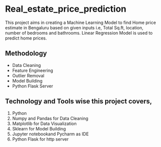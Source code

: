 # Real_estate_price_prediction
This project aims in creating a Machine Learning Model to find Home price estimate in Bengaluru based on given inputs i.e, Total Sq.ft, location, number of bedrooms and bathrooms.
Linear Regression Model is used to predict home prices.

## Methodology
<ul>
  <li>Data Cleaning</li>
  <li>Feature Engineering</li>
  <li>Outlier Removal</li>
  <li>Model Building</li>
  <li>Python Flask Server</li>
 </ul> 

## Technology and Tools wise this project covers,
<ol>
  <li>Python</li>
  <li>Numpy and Pandas for Data Cleaning</li>
  <li>Matplotlib for Data Visualization</li>
  <li>Sklearn for Model Building</li>
  <li>Jupyter notebookand Pycharm as IDE</li>
  <li>Python Flask for http server</li>
 </ol>
